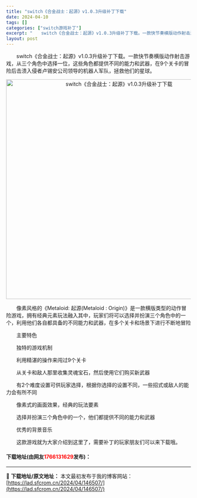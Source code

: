 ```yaml
---
title: "switch《合金战士：起源》v1.0.3升级补丁下载"
date: 2024-04-10
tags: []
categories: ["switch游戏补丁"]
excerpt: "　　switch《合金战士：起源》v1.0.3升级补丁下载。一款快节奏横版动作射击游戏，从三个角色中选择一位，这些角色都提供不同的能力和武器，在9个关卡的冒险后击溃入侵者卢锡安公司领导的机器人军队，拯救他们的星球。 　　像素风格的《Metaloid: 起源(Metaloid : Origin)》是一&hellip;"
layout: post
---
```


 <p>　　switch《合金战士：起源》v1.0.3升级补丁下载。一款快节奏横版动作射击游戏，从三个角色中选择一位，这些角色都提供不同的能力和武器，在9个关卡的冒险后击溃入侵者卢锡安公司领导的机器人军队，拯救他们的星球。</p> <p align="center"><img align="" border="0" src="https://lad.sfcrom.cn/wp-content/uploads/2024/04/20240409_6615c72a5b38e.webp" width="600" alt="switch《合金战士：起源》v1.0.3升级补丁下载" /></p> <p>　　像素风格的《Metaloid: 起源(Metaloid : Origin)》是一款横版类型的动作冒险游戏，拥有经典元素玩法融入其中，玩家们将可以选择并扮演三个角色中的一个，利用他们各自都具备的不同能力和武器，在多个关卡和场景下进行不断地冒险</p> <p>　　主要特色</p> <p>　　独特的游戏机制</p> <p>　　利用精湛的操作来闯过9个关卡</p> <p>　　从关卡和敌人那里收集灵魂宝石，然后使用它们购买新武器</p> <p>　　有2个难度设置可供玩家选择，根据你选择的设置不同，一些招式或敌人的能力会有所不同</p> <p>　　像素式的画面效果，经典的玩法要素</p> <p>　　选择并扮演三个角色中的一个，他们都提供不同的能力和武器</p> <p>　　优秀的背景音乐</p> <p>　　这款游戏就为大家介绍到这里了，需要补丁的玩家朋友们可以来下载哦。</p> <p><h4>下载地址(由网友<font color="red">1766131629</font>发布)：</h4></p> 

---
📖 **下载地址/原文地址：** 本文最初发布于我的博客网站：[https://lad.sfcrom.cn/2024/04/146507/](https://lad.sfcrom.cn/2024/04/146507/)
